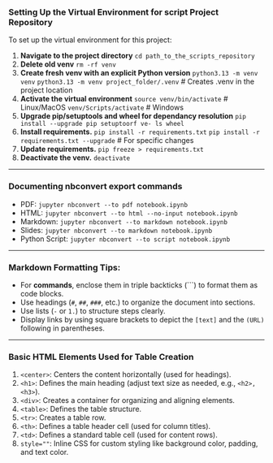 ### Setting Up the Virtual Environment for script Project Repository

To set up the virtual environment for this project:

1. **Navigate to the project directory** 
```cd path_to_the_scripts_repository```
2. **Delete old venv**
```rm -rf venv```
3. **Create fresh venv with an explicit Python version**
```python3.13 -m venv venv```
```python3.13 -m venv project_folder/.venv```  # Creates .venv in the project location
4. **Activate the virtual environment**
```source venv/bin/activate``` # Linux/MacOS
```venv/Scripts/activate``` # Windows
5. **Upgrade pip/setuptools and wheel for dependancy resolution**
```pip install --upgrade pip setuptoorf ve- ls wheel``` 
6. **Install requirements.** 
```pip install -r requirements.txt```
```pip install -r requirements.txt --upgrade``` # For specific changes 
7. **Update requirements.** 
```pip freeze > requirements.txt```
7. **Deactivate the venv.**
```deactivate```
______________________________________________________________________________________________________

### Documenting nbconvert export commands

- PDF: ```jupyter nbconvert --to pdf notebook.ipynb```
- HTML: ```jupyter nbconvert --to html --no-input notebook.ipynb```
- Markdown: ```jupyter nbconvert --to markdown notebook.ipynb```
- Slides: ```jupyter nbconvert --to markdown notebook.ipynb```
- Python Script: ```jupyter nbconvert --to script notebook.ipynb```
______________________________________________________________________________________________________

### Markdown Formatting Tips:
- For **commands**, enclose them in triple backticks (```) to format them as code blocks.
- Use headings (`#`, `##`, `###`, etc.) to organize the document into sections.
- Use lists (`-` or `1.`) to structure steps clearly.
- Display links by using square brackets to depict the `[text]` and the `(URL)` following in parentheses.

______________________________________________________________________________________________________

### Basic HTML Elements Used for Table Creation

1.	```<center>```: Centers the content horizontally (used for headings).
2.	```<h1>```: Defines the main heading (adjust text size as needed, e.g., ```<h2>, <h3>```).
3.	```<div>```: Creates a container for organizing and aligning elements.
4.	```<table>```: Defines the table structure.
5.	```<tr>```: Creates a table row.
6.	```<th>```: Defines a table header cell (used for column titles).
7.	```<td>```: Defines a standard table cell (used for content rows).
8.	```style=""```: Inline CSS for custom styling like background color, padding, and text color.


